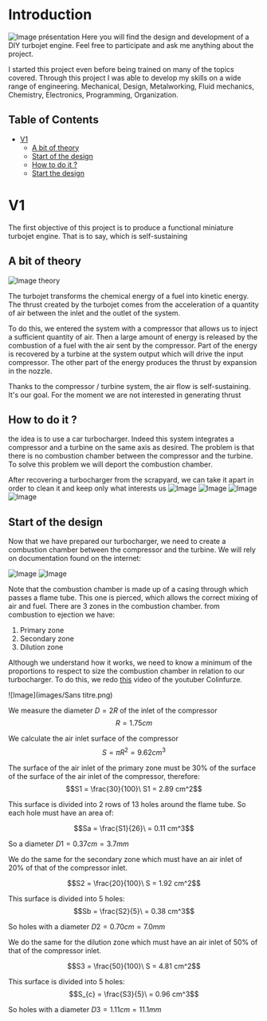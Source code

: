 # Introduction
![Image présentation](images/IMG_4035.JPG)
Here you will find the design and development of a DIY turbojet engine.
Feel free to participate and ask me anything about the project.

I started this project even before being trained on many of the topics covered. Through this project I was able to develop my skills on a wide range of engineering.
Mechanical, Design, Metalworking, Fluid mechanics, Chemistry, Electronics, Programming, Organization.

## Table of Contents
- [V1](#V1)
  - [A bit of theory](##A_bit_of_theory)
  - [Start of the design](##Start_of_the_design)
  - [How to do it ?](##How_to_do_it_?)
  - [Start the design](##Start_the_design)

# V1

The first objective of this project is to produce a functional miniature turbojet engine. That is to say, which is self-sustaining

## A bit of theory

![Image theory](images/theory.png)

The turbojet transforms the chemical energy of a fuel into kinetic energy. The thrust created by the turbojet comes from the acceleration of a quantity of air between the inlet and the outlet of the system.

To do this, we entered the system with a compressor that allows us to inject a sufficient quantity of air. Then a large amount of energy is released by the combustion of a fuel with the air sent by the compressor. Part of the energy is recovered by a turbine at the system output which will drive the input compressor. The other part of the energy produces the thrust by expansion in the nozzle.

Thanks to the compressor / turbine system, the air flow is self-sustaining. It's our goal. For the moment we are not interested in generating thrust

## How to do it ?

the idea is to use a car turbocharger. Indeed this system integrates a compressor and a turbine on the same axis as desired. The problem is that there is no combustion chamber between the compressor and the turbine. To solve this problem we will deport the combustion chamber.

After recovering a turbocharger from the scrapyard, we can take it apart in order to clean it and keep only what interests us
![Image](images/IMG_3710.JPG)
![Image](images/IMG_3721.JPG)
![Image](images/IMG_3722.JPG)
![Image](images/IMG_3723.JPG)

## Start of the design

Now that we have prepared our turbocharger, we need to create a combustion chamber between the compressor and the turbine.
We will rely on documentation found on the internet:

![Image](images/Image1.png)
![Image](images/Image2.png)

Note that the combustion chamber is made up of a casing through which passes a flame tube. This one is pierced, which allows the correct mixing of air and fuel. There are 3 zones in the combustion chamber. from combustion to ejection we have: 
1. Primary zone
2. Secondary zone
3. Dilution zone

Although we understand how it works, we need to know a minimum of the proportions to respect to size the combustion chamber in relation to our turbocharger. To do this, we redo [this](https://www.youtube.com/watch?v=6GywwbhqR_o&ab_channel=colinfurze) video of the youtuber Colinfurze.

![Image](images/Sans titre.png)

We measure the diameter $D =  2R$ of the inlet of the compressor $$R = 1.75 cm$$

We calculate the air inlet surface of the compressor $$S = \pi R^2 = 9.62 cm^3$$

The surface of the air inlet of the primary zone must be 30% of the surface of the surface of the air inlet of the compressor, therefore:
$$S1 = \frac{30}{100}\ S1 = 2.89 cm^2$$

This surface is divided into 2 rows of 13 holes around the flame tube. So each hole must have an area of:

$$Sa = \frac{S1}{26}\ = 0.11 cm^3$$

So a diameter $D1 = 0.37 cm = 3.7mm$

We do the same for the secondary zone which must have an air inlet of 20% of that of the compressor inlet.

$$S2 = \frac{20}{100}\ S = 1.92 cm^2$$

This surface is divided into 5 holes: $$Sb = \frac{S2}{5}\ = 0.38 cm^3$$

So holes with a diameter $D2 = 0.70 cm = 7.0 mm$

We do the same for the dilution zone which must have an air inlet of 50% of that of the compressor inlet.

$$S3 = \frac{50}{100}\ S = 4.81 cm^2$$

This surface is divided into 5 holes: $$S_{c} = \frac{S3}{5}\ = 0.96 cm^3$$

So holes with a diameter $D3 = 1.11 cm = 11.1 mm$
